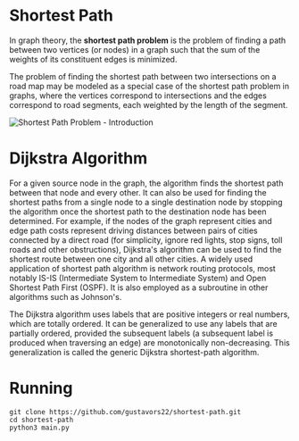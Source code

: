 # Shortest Path

In graph theory, the **shortest path problem** is the problem of finding a path between two vertices (or nodes) in a graph such that the sum of the weights of its constituent edges is minimized.

The problem of finding the shortest path between two intersections on a road map may be modeled as a special case of the shortest path problem in graphs, where the vertices correspond to intersections and the edges correspond to road segments, each weighted by the length of the segment.

![Shortest Path Problem - Introduction](http://networkmodels.weebly.com/uploads/1/4/0/0/14002501/1144121.jpg?601)

# Dijkstra Algorithm

For a given source node in the graph, the algorithm finds the shortest path between that node and every other. It can also be used for finding the shortest paths from a single node to a single destination node by stopping the algorithm once the shortest path to the destination node has been determined. For example, if the nodes of the graph represent cities and edge path costs represent driving distances between pairs of cities connected by a direct road (for simplicity, ignore red lights, stop signs, toll roads and other obstructions), Dijkstra's algorithm can be used to find the shortest route between one city and all other cities. A widely used application of shortest path algorithm is network routing protocols, most notably IS-IS (Intermediate System to Intermediate System) and Open Shortest Path First (OSPF). It is also employed as a subroutine in other algorithms such as Johnson's.

The Dijkstra algorithm uses labels that are positive integers or real numbers, which are totally ordered. It can be generalized to use any labels that are partially ordered, provided the subsequent labels (a subsequent label is produced when traversing an edge) are monotonically non-decreasing. This generalization is called the generic Dijkstra shortest-path algorithm.

# Running

```shell
git clone https://github.com/gustavors22/shortest-path.git
cd shortest-path
python3 main.py
```



